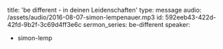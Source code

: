 title: 'be different - in deinen Leidenschaften'
type: message
audio: /assets/audio/2016-08-07-simon-lempenauer.mp3
id: 592eeb43-422d-42fd-9b2f-3c69d4ff3e6c
sermon_series: be-different
speaker:
  - simon-lemp

